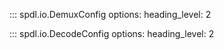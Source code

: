 ::: spdl.io.DemuxConfig
    options:
      heading_level: 2

::: spdl.io.DecodeConfig
    options:
      heading_level: 2

